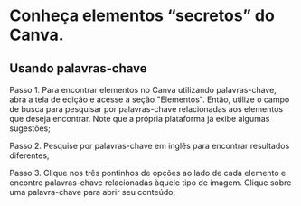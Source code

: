 # Conheça elementos “secretos” do Canva.

## Usando palavras-chave

Passo 1. Para encontrar elementos no Canva utilizando palavras-chave, abra a tela de edição e acesse a seção "Elementos". Então, utilize o campo de busca para pesquisar por palavras-chave relacionadas aos elementos que deseja encontrar. Note que a própria plataforma já exibe algumas sugestões;



Passo 2. Pesquise por palavras-chave em inglês para encontrar resultados diferentes;




Passo 3. Clique nos três pontinhos de opções ao lado de cada elemento e encontre palavras-chave relacionadas àquele tipo de imagem. Clique sobre uma palavra-chave para abrir seu conteúdo;



